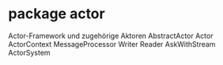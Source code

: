 # package actor

Actor-Framework und zugehörige Aktoren
AbstractActor
Actor
ActorContext
MessageProcessor
Writer
Reader
AskWithStream
ActorSystem